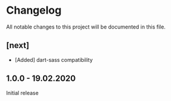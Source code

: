 # Changelog
All notable changes to this project will be documented in this file.

## [next]

* [Added] dart-sass compatibility

## 1.0.0 - 19.02.2020

Initial release
